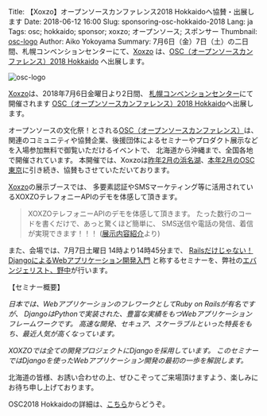 Title: 【Xoxzo】オープンソースカンファレンス2018 Hokkaidoへ協賛・出展します
Date: 2018-06-12 16:00
Slug: sponsoring-osc-hokkaido-2018
Lang: ja
Tags: osc; hokkaido; sponsor; xoxzo; オープンソース; スポンサー
Thumbnail: [osc-logo](/images/osc-banner.gif)
Author: Aiko Yokoyama
Summary: 7月6日（金）7日（土）の二日間、札幌コンベンションセンターにて、[Xoxzo](https://info.xoxzo.com/ja/) は、[OSC（オープンソースカンファレンス）2018 Hokkaido](https://www.ospn.jp/osc2018-do/) へ出展します。

![osc-logo](/images/osc-banner.gif)

[Xoxzo](https://info.xoxzo.com/ja/)は、2018年7月6日金曜日より2日間、
[札幌コンベンションセンター](https://www.sora-scc.jp/)にて開催されます
[OSC（オープンソースカンファレンス）2018 Hokkaido](https://www.ospn.jp/osc2018-do/)へ出展します。

オープンソースの文化祭！とされる[OSC（オープンソースカンファレンス）](https://www.ospn.jp/)は、
関連のコミュニティや協賛企業、後援団体によるセミナーやプロダクト展示などを入場参加無料で御覧いただけるイベントで、
北海道から沖縄まで、全国各地で開催されています。
本開催では、Xoxzoは[昨年2月の浜名湖](https://blog.xoxzo.com/ja/2017/02/03/osc-hamanako-2017/)、[本年2月のOSC東京](https://blog.xoxzo.com/ja/2018/02/21/osc-tokyo-2018/)に引き続き、協賛もさせていただいております。

[Xoxzo](https://info.xoxzo.com/ja/)の展示ブースでは、
多要素認証やSMSマーケティング等に活用されているXOXZOテレフォニーAPIのデモを体感して頂きます。

>XOXZOテレフォニーAPIのデモを体感して頂きます。 たった数行のコードを書くだけで、あっと驚くほど簡単に、 SMS送信や電話の発信、着信が実現できます！！！ ([展示内容紹介](https://www.ospn.jp/osc2018-do/modules/article/article.php?articleid=1)より)

また、会場では、7月7日土曜日 14時より14時45分まで、
[Railsだけじゃない！ DjangoによるWebアプリケーション開発入門](https://www.ospn.jp/osc2018-do/modules/eguide/event.php?eid=51)
と称するセミナーを、弊社の[エバンジェリスト、野中](https://info.xoxzo.com/ja/aboutus/)が行います。

【セミナー概要】

_日本では、WebアプリケーションのフレワークとしてRuby on Railsが有名ですが、
DjangoはPythonで実装された、豊富な実績をもつWebアプリケーションフレームワークです。
高速な開発、セキュア、スケーラブルといった特長をもち、最近人気が高くなっています。_


_XOXZOでは全ての開発プロジェクトにDjangoを採用しています。
このセミナーではDjangoを使ったWebアプリケーション開発の最初の一歩を解説します。_

北海道の皆様、お誘い合わせの上、ぜひこぞってご来場頂けますよう、楽しみにお待ち申し上げております。

OSC2018 Hokkaidoの詳細は、[こちら](https://www.ospn.jp/osc2018-do/)からどうぞ。
